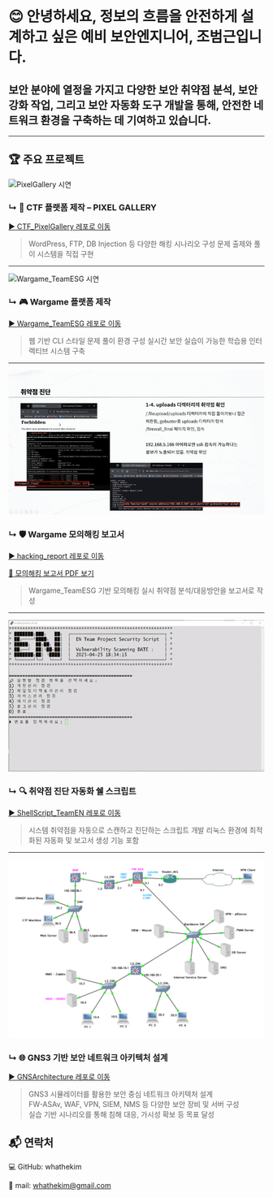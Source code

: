 # 😊 안녕하세요, 정보의 흐름을 안전하게 설계하고 싶은 예비 보안엔지니어, 조범근입니다.
## 보안 분야에 열정을 가지고 다양한 보안 취약점 분석, 보안 강화 작업, 그리고 보안 자동화 도구 개발을 통해, 안전한 네트워크 환경을 구축하는 데 기여하고 있습니다.


---

## 🏆 주요 프로젝트



![PixelGallery 시연](https://github.com/whathekim/CTF_PixelGallery/raw/main/CTF_PixelGallery_main.gif)

### ↳ 🎨 CTF 플랫폼 제작 – PIXEL GALLERY
[▶ CTF_PixelGallery 레포로 이동](https://github.com/whathekim/CTF_PixelGallery)
> WordPress, FTP, DB Injection 등 다양한 해킹 시나리오 구성
> 문제 출제와 풀이 시스템을 직접 구현


---

![Wargame_TeamESG 시연](https://github.com/whathekim/Wargame_TeamESG/raw/main/Wargame_TeamESG_main.gif)

### ↳ 🎮 Wargame 플랫폼 제작
[▶ Wargame_TeamESG 레포로 이동](https://github.com/whathekim/Wargame_TeamESG)
> 웹 기반 CLI 스타일 문제 풀이 환경 구성
> 실시간 보안 실습이 가능한 학습용 인터랙티브 시스템 구축


---

![Wargame Report Demo](https://github.com/whathekim/hacking_report/blob/main/Wargame_report_main.gif?raw=true)

### ↳ 🛡️ Wargame 모의해킹 보고서
[▶ hacking_report 레포로 이동](https://github.com/whathekim/hacking_report)

[📄 모의해킹 보고서 PDF 보기](https://github.com/whathekim/hacking_report/blob/main/%EC%A1%B0%EB%B2%94%EA%B7%BC%20%EB%AA%A8%EC%9D%98%ED%95%B4%ED%82%B9%EB%B3%B4%EA%B3%A0%EC%84%9C.pdf)
> Wargame_TeamESG 기반 모의해킹 실시
> 취약점 분석/대응방안을 보고서로 작성


---

![ShellScript_TeamEN 시연](https://github.com/whathekim/ShellScript_TeamEN/raw/main/port-shellscript.gif)

### ↳ 🔍 취약점 진단 자동화 쉘 스크립트
[▶ ShellScript_TeamEN 레포로 이동](https://github.com/whathekim/ShellScript_TeamEN)
> 시스템 취약점을 자동으로 스캔하고 진단하는 스크립트 개발
> 리눅스 환경에 최적화된 자동화 및 보고서 생성 기능 포함

---




![GNS 포폴](https://github.com/whathekim/GNSArchitecture/raw/main/GNS%20%ED%8F%AC%ED%8F%B4.PNG)

### ↳ 🌐 GNS3 기반 보안 네트워크 아키텍처 설계  
[▶ GNSArchitecture 레포로 이동](https://github.com/whathekim/GNSArchitecture)  
> GNS3 시뮬레이터를 활용한 보안 중심 네트워크 아키텍처 설계  
> FW-ASAv, WAF, VPN, SIEM, NMS 등 다양한 보안 장비 및 서버 구성  
> 실습 기반 시나리오를 통해 침해 대응, 가시성 확보 등 목표 달성


## 📬 연락처
💻 GitHub: whathekim

💌 mail: whathekim@gmail.com

